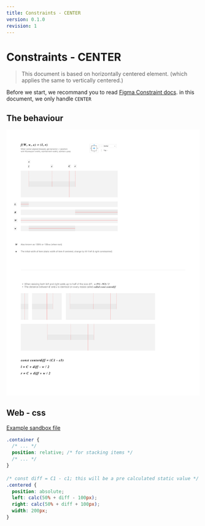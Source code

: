 ```yaml
---
title: Constraints - CENTER
version: 0.1.0
revision: 1
---
```


# Constraints - CENTER

> This document is based on horizontally centered element. (which applies the same to vertically centered.)

Before we start, we recommand you to read [Figma Constraint docs](https://www.figma.com/plugin-docs/api/Constraints/). in this document, we only handle `CENTER`

## The behaviour

![](./assets/constraint-calculation-center.png)

## Web - css

[Example sandbox file](https://codesandbox.io/s/wizardly-robinson-c034i)

```css
.container {
  /* ... */
  position: relative; /* for stacking items */
  /* ... */
}

/* const diff = C1 - c1; this will be a pre calculated static value */
.centered {
  position: absolute;
  left: calc(50% + diff - 100px);
  right: calc(50% + diff + 100px);
  width: 200px;
}
```
